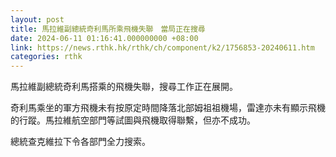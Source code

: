 ```yaml
---
layout: post
title: 馬拉維副總統奇利馬所乘飛機失聯　當局正在搜尋
date: 2024-06-11 01:16:41.000000000 +08:00
link: https://news.rthk.hk/rthk/ch/component/k2/1756853-20240611.htm
categories: rthk
---
```


馬拉維副總統奇利馬搭乘的飛機失聯，搜尋工作正在展開。

奇利馬乘坐的軍方飛機未有按原定時間降落北部姆祖祖機場，雷達亦未有顯示飛機的行蹤。馬拉維航空部門等試圖與飛機取得聯繫，但亦不成功。

總統查克維拉下令各部門全力搜索。
